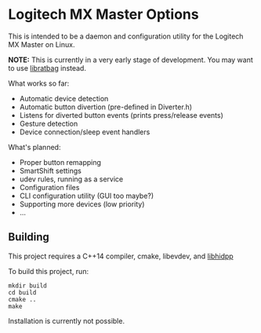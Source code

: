 # Logitech MX Master Options

This is intended to be a daemon and configuration utility for the Logitech MX Master on Linux.


**NOTE:** This is currently in a very early stage of development. You may want to use [libratbag](https://github.com/libratbag/libratbag) instead.

What works so far:

* Automatic device detection
* Automatic button divertion (pre-defined in Diverter.h)
* Listens for diverted button events (prints press/release events)
* Gesture detection
* Device connection/sleep event handlers

What's planned:

* Proper button remapping
* SmartShift settings
* udev rules, running as a service
* Configuration files
* CLI configuration utility (GUI too maybe?)
* Supporting more devices (low priority)
* ...

## Building

This project requires a C++14 compiler, cmake, libevdev, and [libhidpp](https://github.com/cvuchener/hidpp)

To build this project, run:

```
mkdir build
cd build
cmake ..
make
```

Installation is currently not possible.
